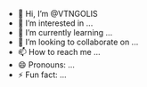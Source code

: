 - 👋 Hi, I’m @VTNGOLIS
- 👀 I’m interested in ...
- 🌱 I’m currently learning ...
- 💞️ I’m looking to collaborate on ...
- 📫 How to reach me ...
- 😄 Pronouns: ...
- ⚡ Fun fact: ...

<!---
VTNGOLIS/VTNGOLIS is a ✨ special ✨ repository because its `README.md` (this file) appears on your GitHub profile.
You can click the Preview link to take a look at your changes.
--->
